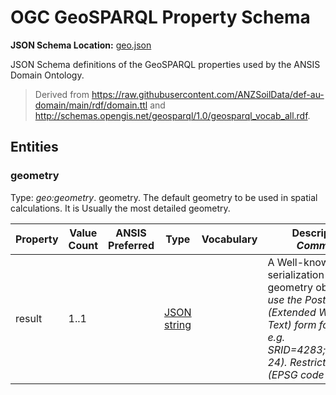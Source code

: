 # OGC GeoSPARQL Property Schema
**JSON Schema Location:** [geo.json](geo.json)

JSON Schema definitions of the GeoSPARQL properties used by the ANSIS Domain Ontology.

> Derived from https://raw.githubusercontent.com/ANZSoilData/def-au-domain/main/rdf/domain.ttl and http://schemas.opengis.net/geosparql/1.0/geosparql_vocab_all.rdf.

## Entities

### geometry

Type: *geo:geometry*. geometry. The default geometry to be used in spatial calculations. It is Usually the most detailed geometry.

| Property | Value Count | ANSIS Preferred | Type | Vocabulary | Description \[ _Comment_ \] |
| -------- | ----------- | --------------- | ---- | ---------- | ------------------------- |
| result | 1..1 |  | [JSON string](https://json-schema.org/understanding-json-schema/reference/type.html) |  | A Well-known Text serialization of a geometry object. \[ _Will use the PostGIS EWKT (Extended Well-known Text) form for ANSIS, e.g. SRID=4283;POINT(-42 24). Restrict to GDA94 (EPSG code 4283)._ \] |

